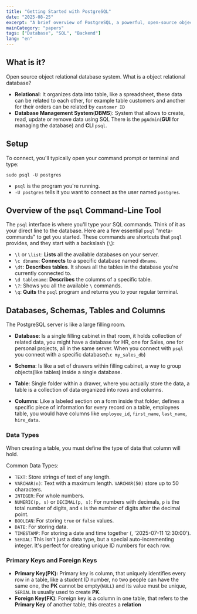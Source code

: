 ```yaml
---
title: "Getting Started with PostgreSQL"
date: "2025-08-25"
excerpt: "A brief overview of PostgreSQL, a powerful, open-source object-relational database system known for its reliability and feature robustness."
mainCategory: "papers"
tags: ["Database", "SQL", "Backend"]
lang: "en"
---
```


## What is it?

Open source object relational database system.
What is a object relational database?

- **Relational**: It organizes data into table, like a spreadsheet, these data can be related to each other, for example table customers and another for their orders can be related by `customer ID`
- **Database Management System**(**DBMS**): System that allows to create, read, update or remove data using SQL
  There is the `pgAdmin`(**GUI** for managing the database) and **CLI** `psql`.

## Setup

To connect, you'll typically open your command prompt or terminal and type:

```
sudo psql -U postgres
```

- `psql` is the program you're running.
- `-U postgres` tells it you want to connect as the user named `postgres`.

## Overview of the `psql` Command-Line Tool

The `psql` interface is where you'll type your SQL commands. Think of it as your direct line to the database. Here are a few essential `psql` "meta-commands" to get you started. These commands are shortcuts that `psql` provides, and they start with a backslash (`\`):

- `\l` or `\list`: **Lists** all the available databases on your server.
- `\c dbname`: **Connects** to a specific database named `dbname`.
- `\dt`: **Describes tables**. It shows all the tables in the database you're currently connected to.
- `\d tablename`: **Describes** the columns of a specific table.
- `\?`: Shows you all the available `\` commands.
- `\q`: **Quits** the `psql` program and returns you to your regular terminal.

## Databases, Schemas, Tables and Columns

The PostgreSQL server is like a large filling room.

- **Database**: Is a single filling cabinet in that room, it holds collection of related data, you might have a database for HR, one for Sales, one for personal projects, all in the same server. When you connect with `psql` you connect with a specific database(`\c my_sales_db`)
- **Schema**: Is like a set of drawers within filling cabinet, a way to group objects(like tables) inside a single database.
- **Table**: Single folder within a drawer, where you actually store the data, a table is a collection of data organized into rows and columns.

- **Columns**: Like a labeled section on a form inside that folder, defines a specific piece of information for every record on a table, employees table, you would have columns like `employee_id`, `first_name`, `last_name`, `hire_data`.

### Data Types

When creating a table, you must define the type of data that column will hold.

Common Data Types:

- `TEXT`: Store strings of text of any length.
- `VARCHAR(n)`: Text with a maximum length. `VARCHAR(50)` store up to 50 characters.
- `INTEGER`: For whole numbers.
- `NUMERIC(p, s)` or `DECIMAL(p, s)`: For numbers with decimals, `p` is the total number of digits, and `s` is the number of digits after the decimal point.
- `BOOLEAN`: For storing `true` or `false` values.
- `DATE`: For storing data.
- `TIMESTAMP`: For storing a date and time together (, '2025-07-11 12:30:00').
- `SERIAL`: This isn't just a data type, but a special auto-incrementing integer. It's perfect for creating unique ID numbers for each row.

### Primary Keys and Foreign Keys

- **Primary Key(PK):** Primary key is column, that uniquely identifies every row in a table, like a student ID number, no two people can have the same one, the **PK** cannot be empty(`NULL`) and its value must be unique, `SERIAL` is usually used to create **PK**.
- **Foreign Key(FK)**: Foreign key is a column in one table, that refers to the **Primary Key** of another table, this creates a **relation**
